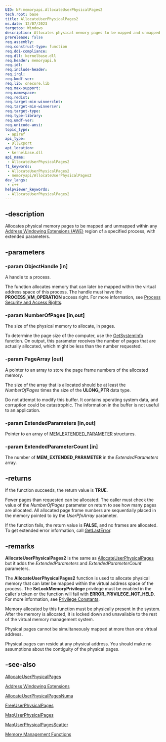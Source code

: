```yaml
---
UID: NF:memoryapi.AllocateUserPhysicalPages2
tech.root: base
title: AllocateUserPhysicalPages2
ms.date: 12/07/2023
targetos: Windows
description: Allocates physical memory pages to be mapped and unmapped within any Address Windowing Extensions (AWE) region of a specified process, with extended parameters.
prerelease: false
req.assembly: 
req.construct-type: function
req.ddi-compliance: 
req.dll: kernelbase.dll
req.header: memoryapi.h
req.idl: 
req.include-header: 
req.irql: 
req.kmdf-ver: 
req.lib: onecore.lib
req.max-support: 
req.namespace: 
req.redist: 
req.target-min-winverclnt: 
req.target-min-winversvr: 
req.target-type: 
req.type-library: 
req.umdf-ver: 
req.unicode-ansi: 
topic_type:
 - apiref
api_type:
 - DllExport
api_location:
 - kernelbase.dll
api_name:
 - AllocateUserPhysicalPages2
f1_keywords:
 - AllocateUserPhysicalPages2
 - memoryapi/AllocateUserPhysicalPages2
dev_langs:
 - c++
helpviewer_keywords:
 - AllocateUserPhysicalPages2
---
```


## -description

Allocates physical memory pages to be mapped and unmapped within any [Address Windowing Extensions (AWE)](/windows/desktop/Memory/address-windowing-extensions) region of a specified process, with extended parameters.

## -parameters

### -param ObjectHandle [in]

A handle to a process.

The function allocates memory that can later be mapped within the virtual address space of this process. The handle must have the <b>PROCESS_VM_OPERATION</b> access right. For more information, see <a href="/windows/desktop/ProcThread/process-security-and-access-rights">Process Security and Access Rights</a>.

### -param NumberOfPages [in,out]

The size of the physical memory to allocate, in pages.

To determine the page size of the computer, use the [GetSystemInfo](/windows/desktop/api/sysinfoapi/nf-sysinfoapi-getsysteminfo) function. On output, this parameter receives the number of pages that are actually allocated, which might be less than the number requested.

### -param PageArray [out]

A pointer to an array to store the page frame numbers of the allocated memory.

The size of the array that is allocated should be at least the *NumberOfPages* times the size of the **ULONG_PTR** data type.

Do not attempt to modify this buffer. It contains operating system data, and corruption could be catastrophic. The information in the buffer is not useful to an application.

### -param ExtendedParameters [in,out]

Pointer to an array of [MEM_EXTENDED_PARAMETER](/windows/win32/api/winnt/ns-winnt-mem_extended_parameter) structures.

### -param ExtendedParameterCount [in]

The number of **MEM_EXTENDED_PARAMETER** in the *ExtendedParameters* array.

## -returns

If the function succeeds, the return value is **TRUE**.

Fewer pages than requested can be allocated. The caller must check the value of the *NumberOfPages* parameter on return to see how many pages are allocated. All allocated page frame numbers are sequentially placed in the memory pointed to by the *UserPfnArray* parameter.

If the function fails, the return value is **FALSE**, and no frames are allocated. To get extended error information, call [GetLastError](/windows/desktop/api/errhandlingapi/nf-errhandlingapi-getlasterror).

## -remarks

**AllocateUserPhysicalPages2** is the same as [AllocateUserPhysicalPages](nf-memoryapi-allocateuserphysicalpages.md) but it adds the *ExtendedParameters* and *ExtendedParameterCount* parameters.


The **AllocateUserPhysicalPages2** function is used to allocate physical memory that can later be mapped within the virtual address space of the process. The **SeLockMemoryPrivilege** privilege  must be enabled in the caller's token or the function will fail with **ERROR_PRIVILEGE_NOT_HELD**. For more information, see [Privilege Constants](/windows/desktop/SecAuthZ/privilege-constants).

Memory allocated by this function must be physically present in the system. After the memory is allocated, it is locked down and unavailable to the rest of the virtual memory management system.

Physical pages cannot be simultaneously mapped at more than one virtual address.

Physical pages can reside at any physical address. You should make no assumptions about the contiguity of the physical pages.

## -see-also

[AllocateUserPhysicalPages](nf-memoryapi-allocateuserphysicalpages.md)

<a href="/windows/desktop/Memory/address-windowing-extensions">Address Windowing Extensions</a>



<a href="/windows/desktop/api/memoryapi/nf-memoryapi-allocateuserphysicalpagesnuma">AllocateUserPhysicalPagesNuma</a>



<a href="/windows/desktop/api/memoryapi/nf-memoryapi-freeuserphysicalpages">FreeUserPhysicalPages</a>



<a href="/windows/desktop/api/memoryapi/nf-memoryapi-mapuserphysicalpages">MapUserPhysicalPages</a>



<a href="/windows/desktop/api/winbase/nf-winbase-mapuserphysicalpagesscatter">MapUserPhysicalPagesScatter</a>



<a href="/windows/desktop/Memory/memory-management-functions">Memory Management Functions</a>
